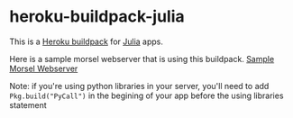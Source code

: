 heroku-buildpack-julia
======================

This is a [Heroku buildpack](https://devcenter.heroku.com/articles/buildpacks) for [Julia](http://julialang.org) apps.

Here is a sample morsel webserver that is using this buildpack. [Sample Morsel Webserver](https://github.com/amgad-naiem/morsel-on-heroku-test)


Note: if you're using python libraries in your server, you'll need to add `Pkg.build("PyCall")` in the begining of your app before the using libraries statement
